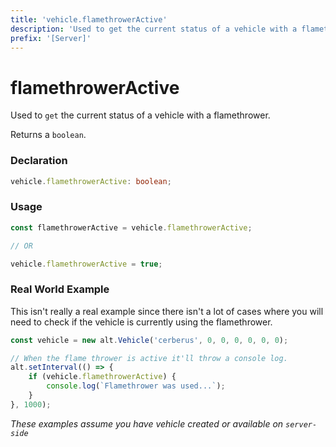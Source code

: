 ```yaml
---
title: 'vehicle.flamethrowerActive'
description: 'Used to get the current status of a vehicle with a flamethrower.'
prefix: '[Server]'
---
```


# flamethrowerActive

Used to `get` the current status of a vehicle with a flamethrower.

Returns a `boolean`.

### Declaration

```typescript
vehicle.flamethrowerActive: boolean;
```

### Usage

```js
const flamethrowerActive = vehicle.flamethrowerActive;

// OR

vehicle.flamethrowerActive = true;
```

### Real World Example

This isn't really a real example since there isn't a lot of cases where you will need to check if the vehicle is currently using the flamethrower.

```js
const vehicle = new alt.Vehicle('cerberus', 0, 0, 0, 0, 0, 0);

// When the flame thrower is active it'll throw a console log.
alt.setInterval(() => {
    if (vehicle.flamethrowerActive) {
        console.log(`Flamethrower was used...`);
    }
}, 1000);

```

_These examples assume you have vehicle created or available on `server-side`_